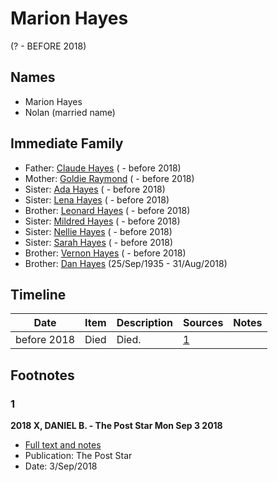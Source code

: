 ﻿---
layout: person
subject_key: i15147548
permalink: /people/i15147548
---

# Marion Hayes
(? - BEFORE 2018)

## Names

* Marion Hayes
* Nolan (married name)

## Immediate Family

* Father: [Claude Hayes](./@99088640@-claude-hayes-b-d2018.md) ( - before 2018)
* Mother: [Goldie Raymond](./@2876469@-goldie-raymond-b-d2018.md) ( - before 2018)
* Sister: [Ada Hayes](./@80079834@-ada-hayes-b-d2018.md) ( - before 2018)
* Sister: [Lena Hayes](./@80081989@-lena-hayes-b-d2018.md) ( - before 2018)
* Brother: [Leonard Hayes](./@36021443@-leonard-hayes-b-d2018.md) ( - before 2018)
* Sister: [Mildred Hayes](./@57477342@-mildred-hayes-b-d2018.md) ( - before 2018)
* Sister: [Nellie Hayes](./@5410300@-nellie-hayes-b-d2018.md) ( - before 2018)
* Sister: [Sarah Hayes](./@32431312@-sarah-hayes-b-d2018.md) ( - before 2018)
* Brother: [Vernon Hayes](./@31599970@-vernon-hayes-b-d2018.md) ( - before 2018)
* Brother: [Dan Hayes](./@76918782@-dan-hayes-b1935-9-25-d2018-8-31.md) (25/Sep/1935 - 31/Aug/2018)

## Timeline

Date | Item | Description | Sources | Notes
---|---|---|---|---
before 2018 | Died | Died. | [1](#1) | 

## Footnotes

### 1

**2018 X, DANIEL B. - The Post Star Mon Sep 3 2018**

* [Full text and notes](../sources/@85440892@-2018-hayes,-daniel-b.-the-post-star-mon-sep-3-2018.md)
* Publication: The Post Star
* Date: 3/Sep/2018

